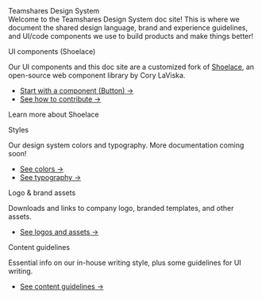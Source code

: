 <div id="overview">
<div class="ts-heading-2 overview-header">Teamshares <span>Design System</span></div>

<div class="ts-body-large ts-text-subdued">Welcome to the Teamshares Design System doc site! This is where we document the shared design language, brand and experience guidelines, and UI/code components we use to build products and make things better!</div>
</div>

<div class="grid-cards-2-col overview-cards">
  <sl-card class="card-basic">
    <div class="icon-circle">
      <sl-icon library="fa" name="fal-shapes" style="font-size: 40px;"></sl-icon>
    </div>
    <p class="ts-heading-5 ts-text-default">UI components (Shoelace)</p>
    <p class="ts-body-1 ts-text-subdued">Our UI components and this doc site are a customized fork of <a class="ts-text-link" href="http://shoelace.style" target="_blank">Shoelace</a>, an open-source web component library by Cory LaViska.</p>
    <ul>
    <li><a class="ts-text-link" href="#/components/button">Start with a component (Button) -></a></li>
    <li><a class="ts-text-link" href="#/teamshares/contributing">See how to contribute -></a></li>
    </ul>
    <sl-button
    size="small"
    variant="primary"
    outline
    href="http://shoelace.style"
    target="_blank">
      Learn more about Shoelace
    <sl-icon slot="suffix" library="fa" name="arrow-up-right-from-square" style="font-size: 12px;"></sl-icon>
    </sl-button>
  </sl-card>
  <sl-card class="card-basic">
    <div class="icon-circle">
      <sl-icon library="fa" name="fal-swatchbook" style="font-size: 40px;"></sl-icon>
    </div>
    <p class="ts-heading-5 ts-text-default">Styles</p>
    <p class="ts-body-1 ts-text-subdued">Our design system colors and typography. More documentation coming soon!</p>
    <ul>
      <li><a class="ts-text-link" href="#/tokens/ts-colors">See colors -></a></li>
      <li><a class="ts-text-link" href="#/tokens/ts-typography">See typography -></a></li>
    </ul>
  </sl-card>
  <sl-card class="card-basic">
  <div class="icon-circle">
    <sl-icon library="fa" name="fal-heart" style="font-size: 40px;"></sl-icon>
  </div>
    <p class="ts-heading-5 ts-text-default">Logo & brand assets</p>
    <p class="ts-body-1 ts-text-subdued">Downloads and links to company logo, branded templates, and other assets.</p>
    <ul>
      <li><a class="ts-text-link" href="#/teamshares/logo-assets">See logos and assets -></a></li>
    </ul>
  </sl-card>
  <sl-card class="card-basic">
  <div class="icon-circle">
    <sl-icon library="fa" name="fal-book-bookmark" style="font-size: 40px;"></sl-icon>
  </div>
    <p class="ts-heading-5 ts-text-default">Content guidelines</p>
    <p class="ts-body-1 ts-text-subdued">Essential info on our in-house writing style, plus some guidelines for UI writing.</p>
    <ul>
    <li><a class="ts-text-link" href="#/teamshares/content">See content guidelines -></a></li>
    </ul>
  </sl-card>
</div>
